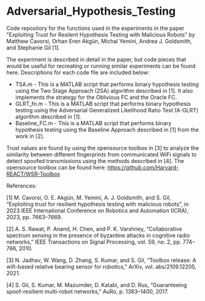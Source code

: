 # Adversarial_Hypothesis_Testing
Code repository for the functions used in the experiments in the paper "Exploiting Trust for Resilent Hypothesis Testing with Malicious Robots" by Matthew Cavorsi, Orhan Eren Akgün, Michal Yemini, Andrea J. Goldsmith, and Stephanie Gil [1].

The experiment is described in detail in the paper, but code pieces that would be useful for recreating or running similar experiments can be found here. Descriptions for each code file are included below:
* TSA.m - This is a MATLAB script that performs binary hypothesis testing using the Two Stage Approach (2SA) algorithm described in [1]. It also implements the strategy for the Oblivious FC and the Oracle FC.
* GLRT_fn.m - This is a MATLAB script that performs binary hypothesis testing using the Adversarial Generalized Likelihood Ratio Test (A-GLRT) algorithm described in [1].
* Baseline_FC.m - This is a MATLAB script that performs binary hypothesis testing using the Baseline Approach described in [1] from the work in [2].

Trust values are found by using the opensource toolbox in [3] to analyze the similarity between different fingerprints from communicated WiFi signals to detect spoofed transmissions using the methods described in [4]. The opensource toolbox can be found here: https://github.com/Harvard-REACT/WSR-Toolbox

References:

[1] M. Cavorsi, O. E. Akgün, M. Yemini, A. J. Goldsmith, and S. Gil, “Exploiting trust for resilient hypothesis testing with malicious robots”, in 2023 IEEE International Conference on Robotics and Automation (ICRA), 2023, pp. 7663–7669.

[2] A. S. Rawat, P. Anand, H. Chen, and P. K. Varshney, “Collaborative spectrum sensing in the presence of byzantine attacks in cognitive radio networks,” IEEE Transactions on Signal Processing, vol. 59, no. 2, pp. 774–786, 2010.

[3] N. Jadhav, W. Wang, D. Zhang, S. Kumar, and S. Gil, “Toolbox release: A wifi-based relative bearing sensor for robotics,” ArXiv, vol. abs/2109.12205, 2021.

[4] S. Gil, S. Kumar, M. Mazumder, D. Katabi, and D. Rus, “Guaranteeing spoof-resilient multi-robot networks,” AuRo, p. 1383–1400, 2017.
